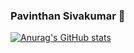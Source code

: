 ### Pavinthan Sivakumar 👋

[![Anurag's GitHub stats](https://github-readme-stats.vercel.app/api?username=pavinthan&show_icons=true&theme=radical)](https://github.com/anuraghazra/github-readme-stats)

<!--
**pavinthan/pavinthan** is a ✨ _special_ ✨ repository because its `README.md` (this file) appears on your GitHub profile.

Here are some ideas to get you started:

- 🔭 I’m currently working on ...
- 🌱 I’m currently learning ...
- 👯 I’m looking to collaborate on ...
- 🤔 I’m looking for help with ...
- 💬 Ask me about ...
- 📫 How to reach me: ...
- 😄 Pronouns: ...
- ⚡ Fun fact: ...
-->
